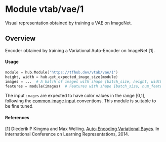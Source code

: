 # Module vtab/&zwnj;vae/1
Visual representation obtained by training a VAE on ImageNet.

<!-- asset-path: https://storage.googleapis.com/vtab/vae/1.tar.gz -->
<!-- dataset: imagenet-ilsvrc-2012-cls -->
<!-- module-type: image-feature-vector -->
<!-- task: image-feature-vector -->
<!-- network-architecture: vae -->
<!-- fine-tunable: true -->
<!-- format: hub -->


## Overview
Encoder obtained by training a Variational Auto-Encoder on ImageNet [1].

#### Usage

```python
module = hub.Module("https://tfhub.dev/vtab/vae/1")
height, width = hub.get_expected_image_size(module)
images = ...  # A batch of images with shape [batch_size, height, width, 3].
features = module(images)  # Features with shape [batch_size, num_features].
```

The input `images` are expected to have color values in the range [0,1], following
the [common image input](https://www.tensorflow.org/hub/common_signatures/images#input) conventions.
This module is suitable to be fine tuned.

#### References
[1] Diederik P Kingma and Max Welling.
[Auto-Encoding Variational Bayes](https://openreview.net/forum?id=33X9fd2-9FyZd).
In International Conference on Learning Representations, 2014.
